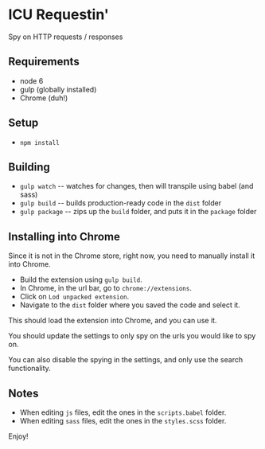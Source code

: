 # ICU Requestin'

Spy on HTTP requests / responses

## Requirements
* node 6
* gulp (globally installed)
* Chrome (duh!)

## Setup
* `npm install`

## Building
* `gulp watch` -- watches for changes, then will transpile using babel (and sass)
* `gulp build` -- builds production-ready code in the `dist` folder
* `gulp package` -- zips up the `build` folder, and puts it in the `package` folder

## Installing into Chrome
Since it is not in the Chrome store, right now, you need to manually install it into Chrome.
* Build the extension using `gulp build`.
* In Chrome, in the url bar, go to `chrome://extensions`.
* Click on `Lod unpacked extension`.
* Navigate to the `dist` folder where you saved the code and select it.

This should load the extension into Chrome, and you can use it.

You should update the settings to only spy on the urls you would like to spy on.

You can also disable the spying in the settings, and only use the search functionality.

## Notes
* When editing `js` files, edit the ones in the `scripts.babel` folder.
* When editing `sass` files, edit the ones in the `styles.scss` folder.

Enjoy!
